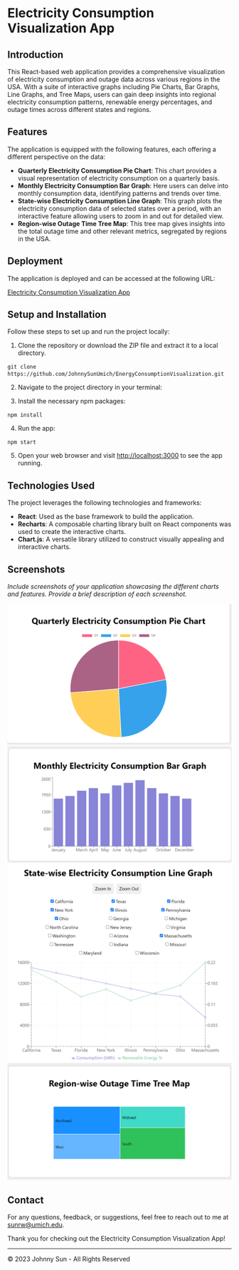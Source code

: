 # Electricity Consumption Visualization App

## Introduction

This React-based web application provides a comprehensive visualization of electricity consumption and outage data across various regions in the USA. With a suite of interactive graphs including Pie Charts, Bar Graphs, Line Graphs, and Tree Maps, users can gain deep insights into regional electricity consumption patterns, renewable energy percentages, and outage times across different states and regions.

## Features

The application is equipped with the following features, each offering a different perspective on the data:

- **Quarterly Electricity Consumption Pie Chart**: This chart provides a visual representation of electricity consumption on a quarterly basis.
- **Monthly Electricity Consumption Bar Graph**: Here users can delve into monthly consumption data, identifying patterns and trends over time.
- **State-wise Electricity Consumption Line Graph**: This graph plots the electricity consumption data of selected states over a period, with an interactive feature allowing users to zoom in and out for detailed view.
- **Region-wise Outage Time Tree Map**: This tree map gives insights into the total outage time and other relevant metrics, segregated by regions in the USA.

## Deployment

The application is deployed and can be accessed at the following URL:

[Electricity Consumption Visualization App](http://3.16.107.65/)

## Setup and Installation

Follow these steps to set up and run the project locally:

1. Clone the repository or download the ZIP file and extract it to a local directory.

```
git clone https://github.com/JohnnySunUmich/EnergyConsumptionVisualization.git
```

2. Navigate to the project directory in your terminal:

3. Install the necessary npm packages:

```
npm install
```

4. Run the app:

```
npm start
```

5. Open your web browser and visit [http://localhost:3000](http://localhost:3000) to see the app running.

## Technologies Used

The project leverages the following technologies and frameworks:

- **React**: Used as the base framework to build the application.
- **Recharts**: A composable charting library built on React components was used to create the interactive charts.
- **Chart.js**: A versatile library utilized to construct visually appealing and interactive charts.

## Screenshots

_Include screenshots of your application showcasing the different charts and features. Provide a brief description of each screenshot._

![Quarterly Electricity Consumption Pie Chart](pieChart.png)
![Monthly Electricity Consumption Bar Graph](barGraph.png)
![State-wise Electricity Consumption Line Graph](lineGraph.png)
![Region-wise Outage Time Tree Map](treeMap.png)

## Contact

For any questions, feedback, or suggestions, feel free to reach out to me at sunrw@umich.edu.

Thank you for checking out the Electricity Consumption Visualization App!

---

© 2023 Johnny Sun - All Rights Reserved

